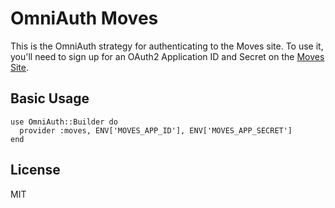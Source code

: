 # OmniAuth Moves

This is the OmniAuth strategy for authenticating to the Moves site. To
use it, you'll need to sign up for an OAuth2 Application ID and Secret
on the [Moves Site](https://dev.moves-app.com/).

## Basic Usage

    use OmniAuth::Builder do
      provider :moves, ENV['MOVES_APP_ID'], ENV['MOVES_APP_SECRET']
    end

## License

MIT